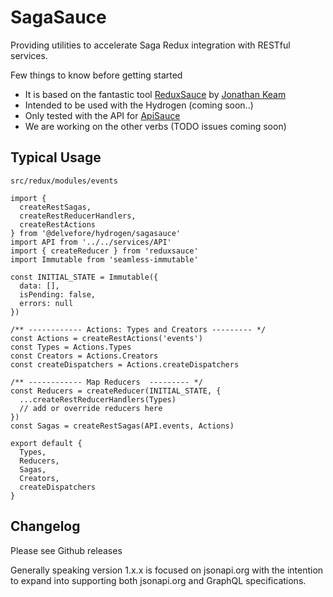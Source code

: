 # SagaSauce

Providing utilities to accelerate Saga Redux integration with RESTful services.

Few things to know before getting started

- It is based on the fantastic tool [ReduxSauce](https://github.com/jkeam/reduxsauce) by [Jonathan Keam](https://github.com/jkeam)
- Intended to be used with the Hydrogen (coming soon..)
- Only tested with the API for [ApiSauce](https://github.com/infinitered/apisauce)
- We are working on the other verbs (TODO issues coming soon)

## Typical Usage

`src/redux/modules/events`
```
import {
  createRestSagas,
  createRestReducerHandlers,
  createRestActions
} from '@delvefore/hydrogen/sagasauce'
import API from '../../services/API'
import { createReducer } from 'reduxsauce'
import Immutable from 'seamless-immutable'

const INITIAL_STATE = Immutable({
  data: [],
  isPending: false,
  errors: null
})

/** ------------ Actions: Types and Creators --------- */
const Actions = createRestActions('events')
const Types = Actions.Types
const Creators = Actions.Creators
const createDispatchers = Actions.createDispatchers

/** ------------ Map Reducers  --------- */
const Reducers = createReducer(INITIAL_STATE, {
  ...createRestReducerHandlers(Types)
  // add or override reducers here
})
const Sagas = createRestSagas(API.events, Actions)

export default {
  Types,
  Reducers,
  Sagas,
  Creators,
  createDispatchers
}

```

## Changelog
Please see Github releases

Generally speaking version 1.x.x is focused on jsonapi.org with the intention to expand into supporting both jsonapi.org and GraphQL specifications.

